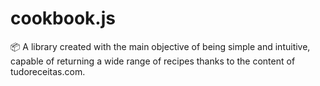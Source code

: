 # cookbook.js
📦 A library created with the main objective of being simple and intuitive, capable of returning a wide range of recipes thanks to the content of tudoreceitas.com. 
